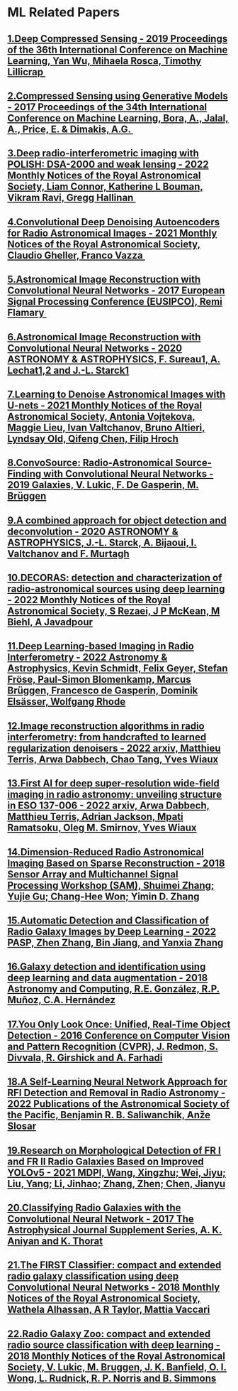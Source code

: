 <html lang="en">
<head>
  <meta charset="UTF-8">
  <meta name="viewport" content="width=device-width, initial-scale=1.0">
  
</head>

<body>
  <h1>
  ML Related Papers
  </h1>


  <h2><a href="http://proceedings.mlr.press/v97/wu19d/wu19d.pdf">1.Deep Compressed Sensing - 2019 Proceedings of the 36th International Conference on Machine Learning, Yan Wu, Mihaela Rosca, Timothy Lillicrap </a></h2>
  <h2><a href="http://proceedings.mlr.press/v70/bora17a/bora17a.pdf">2.Compressed Sensing using Generative Models - 2017 Proceedings of the 34th International Conference on Machine Learning, Bora, A., Jalal, A., Price, E. &amp; Dimakis, A.G. </a></h2>
  <h2><a href="https://arxiv.org/pdf/2111.03249.pdf">3.Deep radio-interferometric imaging with POLISH: DSA-2000 and weak lensing - 2022 Monthly Notices of the Royal Astronomical Society, Liam Connor, Katherine L Bouman, Vikram Ravi, Gregg Hallinan </a></h2>
  <h2><a href="https://arxiv.org/abs/2110.08618">4.Convolutional Deep Denoising Autoencoders for Radio Astronomical Images - 2021 Monthly Notices of the Royal Astronomical Society, Claudio Gheller, Franco Vazza </a></h2>
   <h2><a href="https://ieeexplore.ieee.org/document/8081654">5.Astronomical Image Reconstruction with Convolutional Neural Networks - 2017 European Signal Processing Conference (EUSIPCO), Remi Flamary </a></h2>
   <h2><a href="https://www.aanda.org/articles/aa/full_html/2020/09/aa37039-19/aa37039-19.html">6.Astronomical Image Reconstruction with Convolutional Neural Networks - 2020 ASTRONOMY & ASTROPHYSICS, F. Sureau1, A. Lechat1,2 and J.-L. Starck1</a></h2>
   <h2><a href="https://academic.oup.com/mnras/article-abstract/503/3/3204/5989737?redirectedFrom=fulltext">7.Learning to Denoise Astronomical Images with U-nets - 2021 Monthly Notices of the Royal Astronomical Society, Antonia Vojtekova, Maggie Lieu, Ivan Valtchanov, Bruno Altieri, Lyndsay Old, Qifeng Chen, Filip Hroch</a></h2>
   <h2><a href="https://arxiv.org/pdf/1910.03631.pdf">8.ConvoSource: Radio-Astronomical Source-Finding with Convolutional Neural Networks - 2019 Galaxies, V. Lukic, F. De Gasperin, M. Brüggen</a></h2>
   <h2><a href="https://aas.aanda.org/articles/aas/pdf/2000/19/ds10090.pdf">9.A combined approach for object detection and deconvolution - 2020 ASTRONOMY & ASTROPHYSICS, J.-L. Starck, A. Bijaoui, I. Valtchanov and F. Murtagh</a></h2>
   <h2><a href="https://arxiv.org/pdf/2109.09077.pdf">10.DECORAS: detection and characterization of radio-astronomical sources using deep learning - 2022 Monthly Notices of the Royal Astronomical Society, S Rezaei, J P McKean, M Biehl, A Javadpour</a></h2>  
   <h2><a href="https://arxiv.org/abs/2203.11757">11.Deep Learning-based Imaging in Radio Interferometry - 2022 Astronomy & Astrophysics, Kevin Schmidt, Felix Geyer, Stefan Fröse, Paul-Simon Blomenkamp, Marcus Brüggen, Francesco de Gasperin, Dominik Elsässer, Wolfgang Rhode</a></h2>  
   <h2><a href="https://arxiv.org/abs/2202.12959">12.Image reconstruction algorithms in radio interferometry: from handcrafted to learned regularization denoisers - 2022 arxiv, Matthieu Terris, Arwa Dabbech, Chao Tang, Yves Wiaux</a></h2>  
   <h2><a href="https://arxiv.org/abs/2207.11336">13.First AI for deep super-resolution wide-field imaging in radio astronomy: unveiling structure in ESO 137-006 - 2022 arxiv, Arwa Dabbech, Matthieu Terris, Adrian Jackson, Mpati Ramatsoku, Oleg M. Smirnov, Yves Wiaux</a></h2>  
   <h2><a href="https://ieeexplore.ieee.org/document/8448615">14.Dimension-Reduced Radio Astronomical Imaging Based on Sparse Reconstruction - 2018 Sensor Array and Multichannel Signal Processing Workshop (SAM), Shuimei Zhang; Yujie Gu; Chang-Hee Won; Yimin D. Zhang</a></h2>   
   <h2><a href="https://iopscience.iop.org/article/10.1088/1538-3873/ac67b1/meta">15.Automatic Detection and Classification of Radio Galaxy Images by Deep Learning - 2022 PASP, Zhen Zhang, Bin Jiang, and Yanxia Zhang </a></h2>  
   <h2><a href="https://doi.org/10.1038/s41598-017-04605-9">16.Galaxy detection and identification using deep learning and data augmentation - 2018 Astronomy and Computing, R.E. González, R.P. Muñoz, C.A. Hernández </a></h2>  
   <h2><a href="https://arxiv.org/abs/1506.02640">17.You Only Look Once: Unified, Real-Time Object Detection - 2016 Conference on Computer Vision and Pattern Recognition (CVPR), J. Redmon, S. Divvala, R. Girshick and A. Farhadi</a></h2> 
   <h2><a href="https://arxiv.org/abs/2203.16607">18.A Self-Learning Neural Network Approach for RFI Detection and Removal in Radio Astronomy - 2022 Publications of the Astronomical Society of the Pacific, Benjamin R. B. Saliwanchik, Anže Slosar</a></h2> 
  <h2><a href="https://www.proquest.com/docview/2554685133">19.Research on Morphological Detection of FR I and FR II Radio Galaxies Based on Improved YOLOv5 - 2021 MDPI, Wang, Xingzhu; Wei, Jiyu; Liu, Yang; Li, Jinhao; Zhang, Zhen; Chen, Jianyu</a></h2> 
  <h2><a href="https://iopscience.iop.org/article/10.3847/1538-4365/aa7333/pdf">20.Classifying Radio Galaxies with the Convolutional Neural Network - 2017 The Astrophysical Journal Supplement Series, A. K. Aniyan and K. Thorat</a></h2> 
  <h2><a href="https://academic.oup.com/mnras/article/480/2/2085/5060783">21.The FIRST Classifier: compact and extended radio galaxy classification using deep Convolutional Neural Networks - 2018 Monthly Notices of the Royal Astronomical Society, Wathela Alhassan, A R Taylor, Mattia Vaccari</a></h2> 
  <h2><a href="https://academic.oup.com/mnras/article/476/1/246/4826039">22.Radio Galaxy Zoo: compact and extended radio source classification
with deep learning - 2018 Monthly Notices of the Royal Astronomical Society, V. Lukic, M. Bruggen, J. K. Banfield, O. I. Wong, L. Rudnick,
R. P. Norris and B. Simmons</a></h2> 
</body>
</html>

